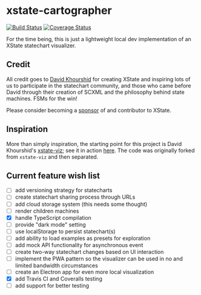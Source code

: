 # xstate-cartographer

[![Build Status](https://travis-ci.org/kolohelios/xstate-cartographer.svg?branch=master)](https://travis-ci.org/kolohelios/xstate-cartographer)
[![Coverage Status](https://coveralls.io/repos/github/kolohelios/xstate-cartographer/badge.svg?branch=master)](https://coveralls.io/github/kolohelios/xstate-cartographer?branch=master)

For the time being, this is just a lightweight local dev implementation of an XState statechart visualizer.

## Credit

All credit goes to [David Khourshid](https://github.com/davidkpiano) for creating XState and inspiring lots of us to participate in the statechart community, and those who came before David through their creation of SCXML and the philosophy behind state machines. FSMs for the win!

Please consider becoming a [sponsor](https://opencollective.com/xstate) of and contributor to XState.

## Inspiration

More than simply inspiration, the starting point for this project is David Khourshid's [xstate-viz](https://github.com/statecharts/xstate-viz); see it in action [here](https://statecharts.github.io/xstate-viz/). The code was originally forked from `xstate-viz` and then separated.

## Current feature wish list

- [ ] add versioning strategy for statecharts
- [ ] create statechart sharing process through URLs
- [ ] add cloud storage system (this needs some thought)
- [ ] render children machines
- [x] handle TypeScript compilation
- [ ] provide "dark mode" setting
- [ ] use localStorage to persist statechart(s)
- [ ] add ability to load examples as presets for exploration
- [ ] add mock API functionality for asynchronous event
- [ ] create two-way statechart changes based on UI interaction
- [ ] implement the PWA pattern so the visualizer can be used in no and limited bandwidth circumstances
- [ ] create an Electron app for even more local visualization
- [x] add Travis CI and Coveralls testing
- [ ] add support for better testing
